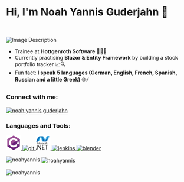 <h1 align="left">Hi, I'm Noah Yannis Guderjahn 👾</h1> 

<br/>
<p align="left">
  <img src="https://i.redd.it/d40wozinhn3b1.png" alt="Image Description" width="500" height="300">
</p>


-  Trainee at **Hottgenroth Software** 👨‍🎓🏢
-  Currently practising **Blazor & Entity Framework** by building a stock portfolio tracker 📈🔍
-  Fun fact: **I speak 5 languages (German, English, French, Spanish, Russian and a little Greek)** 🌐⚡



<h3 align="left">Connect with me:</h3>
<p align="left">
<a href="https://www.linkedin.com/in/noah-yannis-guderjahn-549659240" target="blank"><img align="center" src="https://raw.githubusercontent.com/rahuldkjain/github-profile-readme-generator/master/src/images/icons/Social/linked-in-alt.svg" alt="noah yannis guderjahn" height="30" width="40" /></a>
</p>

<h3 align="left">Languages and Tools:</h3>
<p align="left"> 
  <a href="https://www.w3schools.com/cs/" target="_blank" rel="noreferrer"> 
    <img src="https://raw.githubusercontent.com/devicons/devicon/master/icons/csharp/csharp-original.svg" alt="csharp" width="40" height="40"/> 
  </a> 
  <a href="https://git-scm.com/" target="_blank" rel="noreferrer"> 
    <img src="https://www.vectorlogo.zone/logos/git-scm/git-scm-icon.svg" alt="git" width="40" height="40"/> 
  </a> 
  <a href="https://dotnet.microsoft.com/" target="_blank" rel="noreferrer"> 
    <img src="https://raw.githubusercontent.com/devicons/devicon/master/icons/dot-net/dot-net-original-wordmark.svg" alt="dotnet" width="40" height="40"/> 
  </a> 
  <a href="https://www.jenkins.io" target="_blank" rel="noreferrer"> 
    <img src="https://www.vectorlogo.zone/logos/jenkins/jenkins-icon.svg" alt="jenkins" width="40" height="40"/> 
  </a> 
  <a href="https://www.blender.org/" target="_blank" rel="noreferrer"> 
    <img src="https://download.blender.org/branding/community/blender_community_badge_white.svg" alt="blender" width="40" height="40"/> 
  </a> 
</p>




<p><img align="left" src="https://github-readme-stats.vercel.app/api/top-langs?username=noahyannis&show_icons=true&locale=en&layout=compact" alt="noahyannis" /></p>

<p>&nbsp;<img align="center" src="https://github-readme-stats.vercel.app/api?username=noahyannis&show_icons=true&locale=en" alt="noahyannis" /></p>

<p><img align="center" src="https://github-readme-streak-stats.herokuapp.com/?user=noahyannis&" alt="noahyannis" /></p>
